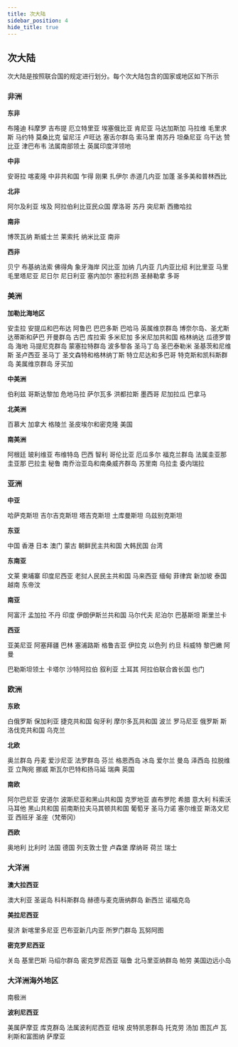```yaml
---
title: 次大陆
sidebar_position: 4
hide_title: true
---
```


## 次大陆
次大陆是按照联合国的规定进行划分。每个次大陆包含的国家或地区如下所示

### 非洲

**东非**

布隆迪 科摩罗 吉布提 厄立特里亚 埃塞俄比亚  肯尼亚 马达加斯加 马拉维 毛里求斯 马约特 莫桑比克 留尼汪 卢旺达 塞舌尔群岛 索马里 南苏丹 坦桑尼亚 乌干达 赞比亚 津巴布韦 法属南部领土 英属印度洋领地



**中非**

安哥拉 喀麦隆 中非共和国 乍得 刚果 扎伊尔 赤道几内亚 加蓬 圣多美和普林西比



**北非**

阿尔及利亚 埃及 阿拉伯利比亚民众国 摩洛哥 苏丹 突尼斯 西撒哈拉



**南非**

博茨瓦纳 斯威士兰 莱索托 纳米比亚 南非



**西非**

贝宁 布基纳法索 佛得角 象牙海岸  冈比亚 加纳 几内亚 几内亚比绍 利比里亚 马里 毛里塔尼亚 尼日尔 尼日利亚 塞内加尔 塞拉利昂 圣赫勒拿 多哥



### 美洲

**加勒比海地区**

安圭拉 安提瓜和巴布达 阿鲁巴 巴巴多斯 巴哈马 英属维京群岛 博奈尔岛、圣尤斯达蒂斯和萨巴 开曼群岛 古巴 库拉索 多米尼加 多米尼加共和国 格林纳达 瓜德罗普岛 海地  马提尼克群岛 蒙塞拉特群岛 波多黎各 圣马丁岛 圣巴泰勒米 圣基茨和尼维斯 圣卢西亚 圣马丁 圣文森特和格林纳丁斯 特立尼达和多巴哥 特克斯和凯科斯群岛 美属维京群岛 牙买加



**中美洲**

伯利兹 哥斯达黎加 危地马拉 萨尔瓦多 洪都拉斯 墨西哥 尼加拉瓜 巴拿马



**北美洲**

百慕大 加拿大 格陵兰 圣皮埃尔和密克隆 美国



**南美洲**

阿根廷 玻利维亚 布维特岛 巴西 智利 哥伦比亚 厄瓜多尔 福克兰群岛 法属圭亚那 圭亚那 巴拉圭 秘鲁 南乔治亚岛和南桑威齐群岛 苏里南 乌拉圭 委内瑞拉



### 亚洲

**中亚**

哈萨克斯坦 吉尔吉克斯坦 塔吉克斯坦 土库曼斯坦 乌兹别克斯坦



**东亚**

中国 香港 日本 澳门 蒙古 朝鲜民主共和国 大韩民国 台湾



**东南亚**

文莱 柬埔寨 印度尼西亚 老挝人民民主共和国 马来西亚 缅甸  菲律宾 新加坡 泰国 越南 东帝汶



**南亚**

阿富汗 孟加拉 不丹 印度 伊朗伊斯兰共和国 马尔代夫 尼泊尔 巴基斯坦 斯里兰卡



**西亚**

亚美尼亚 阿塞拜疆 巴林 塞浦路斯 格鲁吉亚 伊拉克 以色列 约旦 科威特 黎巴嫩 阿曼

巴勒斯坦领土 卡塔尔 沙特阿拉伯 叙利亚 土耳其 阿拉伯联合酋长国 也门 



### 欧洲

**东欧**

白俄罗斯 保加利亚 捷克共和国 匈牙利 摩尔多瓦共和国 波兰 罗马尼亚 俄罗斯 斯洛伐克共和国 乌克兰



**北欧**

奥兰群岛 丹麦 爱沙尼亚 法罗群岛 芬兰 格恩西岛 冰岛 爱尔兰 曼岛 泽西岛 拉脱维亚 立陶宛 挪威 斯瓦尔巴特和扬马延 瑞典 英国



**南欧**

阿尔巴尼亚 安道尔 波斯尼亚和黑山共和国 克罗地亚 直布罗陀 希腊 意大利 科索沃 马耳他 黑山共和国 前南斯拉夫马其顿共和国 葡萄牙 圣马力诺 塞尔维亚 斯洛文尼亚 西班牙 圣座（梵蒂冈）



**西欧**

奥地利 比利时 法国 德国 列支敦士登 卢森堡 摩纳哥 荷兰 瑞士



### 大洋洲

**澳大拉西亚**

澳大利亚 圣诞岛 科科斯群岛 赫德与麦克唐纳群岛 新西兰 诺福克岛



**美拉尼西亚**

斐济 新喀里多尼亚 巴布亚新几内亚 所罗门群岛 瓦努阿图



**密克罗尼西亚**

关岛 基里巴斯 马绍尔群岛 密克罗尼西亚 瑙鲁 北马里亚纳群岛 帕劳 美国边远小岛



### 大洋洲海外地区

南极洲 



**波利尼西亚**

美属萨摩亚 库克群岛 法属波利尼西亚 纽埃 皮特凯恩群岛 托克劳 汤加 图瓦卢 瓦利斯和富图纳 萨摩亚
